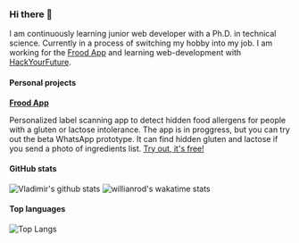 ### Hi there 👋

<!--
**vladimir-bogomolov/vladimir-bogomolov** is a ✨ _special_ ✨ repository because its `README.md` (this file) appears on your GitHub profile.

Here are some ideas to get you started:

- 🔭 I’m currently working on ...
- 🌱 I’m currently learning ...
- 👯 I’m looking to collaborate on ...
- 🤔 I’m looking for help with ...
- 💬 Ask me about ...
- 📫 How to reach me: ...
- 😄 Pronouns: ...
- ⚡ Fun fact: ...
-->
I am continuously learning junior web developer with a Ph.D. in technical science. Currently in a process of switching my hobby into my job. I am working for the [Frood App](https://froodapp.com/) and learning web-development with [HackYourFuture](https://www.hackyourfuture.net/).

#### Personal projects
[**Frood App**](https://froodapp.com/)

Personalized label scanning app to detect hidden food allergens for people with a gluten or lactose intolerance. The app is in proggress, but you can try out the beta WhatsApp prototype. It can find hidden gluten and lactose if you send a photo of ingredients list. [Try out, it's free!](https://froodapp.com/en/download/)

#### GitHub stats
![Vladimir's github stats](https://github-readme-stats.vercel.app/api?username=vladimir-bogomolov)
![willianrod's wakatime stats](https://github-readme-stats.vercel.app/api/wakatime?username=vladimir-bogomolov)

#### Top languages
![Top Langs](https://github-readme-stats.vercel.app/api/top-langs/?username=vladimir-bogomolov)
